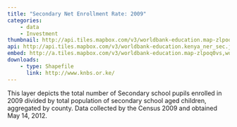```yaml
---
title: "Secondary Net Enrollment Rate: 2009"
categories: 
    - data
    - Investment
thumbnail: http://api.tiles.mapbox.com/v3/worldbank-education.map-zlpoq0vs,worldbank-education.kenya_ner_sec/7/77/63.png128
api: http://api.tiles.mapbox.com/v3/worldbank-education.kenya_ner_sec.jsonp
embed: http://a.tiles.mapbox.com/v3/worldbank-education.map-zlpoq0vs,worldbank-education.kenya_ner_sec.html#6/-0.1318/37.0899
downloads:
    - type: Shapefile
      link: http://www.knbs.or.ke/
---
```

<p>This layer depicts the total number of Secondary school pupils enrolled in 2009 divided by total population of secondary school aged children, aggregated by county. Data collected by the Census 2009 and obtained May 14, 2012.</p>